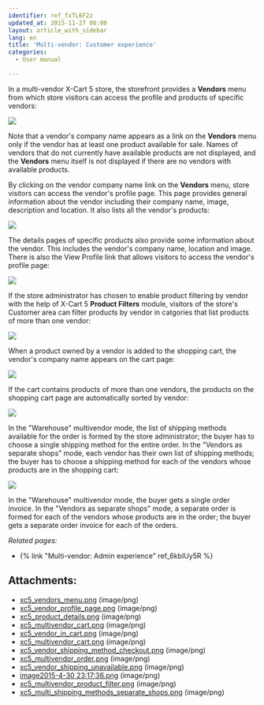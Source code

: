 ```yaml
---
identifier: ref_fxTL6F2z
updated_at: 2015-11-27 00:00
layout: article_with_sidebar
lang: en
title: 'Multi-vendor: Customer experience'
categories:
  - User manual

---
```



In a multi-vendor X-Cart 5 store, the storefront provides a **Vendors** menu from which store visitors can access the profile and products of specific vendors:

![]({{site.baseurl}}/attachments/8749408/8717013.png?effects=drop-shadow)

Note that a vendor's company name appears as a link on the **Vendors** menu only if the vendor has at least one product available for sale. Names of vendors that do not currently have available products are not displayed, and the **Vendors** menu itself is not displayed if there are no vendors with available products.

By clicking on the vendor company name link on the **Vendors** menu, store visitors can access the vendor's profile page. This page provides general information about the vendor including their company name, image, description and location. It also lists all the vendor's products:

![]({{site.baseurl}}/attachments/8749408/8717014.png?effects=drop-shadow)

The details pages of specific products also provide some information about the vendor. This includes the vendor's company name, location and image. There is also the View Profile link that allows visitors to access the vendor's profile page:

![]({{site.baseurl}}/attachments/8749408/8717015.png?effects=drop-shadow)

If the store administrator has chosen to enable product filtering by vendor with the help of X-Cart 5 **Product Filters** module, visitors of the store's Customer area can filter products by vendor in catgories that list products of more than one vendor:

![]({{site.baseurl}}/attachments/8749408/8717256.png?effects=drop-shadow)

When a product owned by a vendor is added to the shopping cart, the vendor's company name appears on the cart page:

![]({{site.baseurl}}/attachments/8749408/8717250.png?effects=drop-shadow)

If the cart contains products of more than one vendors, the products on the shopping cart page are automatically sorted by vendor:

![]({{site.baseurl}}/attachments/8749408/8717249.png?effects=drop-shadow)

In the "Warehouse" multivendor mode, the list of shipping methods available for the order is formed by the store administrator; the buyer has to choose a single shipping method for the entire order. In the "Vendors as separate shops" mode, each vendor has their own list of shipping methods; the buyer has to choose a shipping method for each of the vendors whose products are in the shopping cart:

![]({{site.baseurl}}/attachments/8749408/8719639.png?effects=drop-shadow)

In the "Warehouse" multivendor mode, the buyer gets a single order invoice. In the "Vendors as separate shops" mode, a separate order is formed for each of the vendors whose products are in the order; the buyer gets a separate order invoice for each of the orders.

_Related pages:_

*   {% link "Multi-vendor: Admin experience" ref_6kbIUy5R %}

## Attachments:

* [xc5_vendors_menu.png]({{site.baseurl}}/attachments/8749408/8717013.png) (image/png)
* [xc5_vendor_profile_page.png]({{site.baseurl}}/attachments/8749408/8717014.png) (image/png)
* [xc5_product_details.png]({{site.baseurl}}/attachments/8749408/8717015.png) (image/png)
* [xc5_multivendor_cart.png]({{site.baseurl}}/attachments/8749408/8717251.png) (image/png)
* [xc5_vendor_in_cart.png]({{site.baseurl}}/attachments/8749408/8717250.png) (image/png)
* [xc5_multivendor_cart.png]({{site.baseurl}}/attachments/8749408/8717249.png) (image/png)
* [xc5_vendor_shipping_method_checkout.png]({{site.baseurl}}/attachments/8749408/8717252.png) (image/png)
* [xc5_multivendor_order.png]({{site.baseurl}}/attachments/8749408/8717253.png) (image/png)
* [xc5_vendor_shipping_unavailable.png]({{site.baseurl}}/attachments/8749408/8717254.png) (image/png)
* [image2015-4-30 23:17:36.png]({{site.baseurl}}/attachments/8749408/8717255.png) (image/png)
* [xc5_multivendor_product_filter.png]({{site.baseurl}}/attachments/8749408/8717256.png) (image/png)
* [xc5_multi_shipping_methods_separate_shops.png]({{site.baseurl}}/attachments/8749408/8719639.png) (image/png)